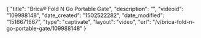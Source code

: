 {
    "title": "Brica&reg; Fold N Go Portable Gate",
    "description": "",
    "videoid": "109988148",
    "date_created": "1502522282",
    "date_modified": "1516671667",
    "type": "captivate",
    "layout": "video",
    "url": "\/v\/brica-fold-n-go-portable-gate\/109988148"
}
